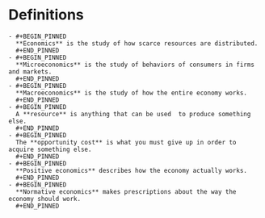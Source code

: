 # Definitions
	- #+BEGIN_PINNED
	  **Economics** is the study of how scarce resources are distributed.
	  #+END_PINNED
	- #+BEGIN_PINNED
	  **Microeconomics** is the study of behaviors of consumers in firms and markets.
	  #+END_PINNED
	- #+BEGIN_PINNED
	  **Macroeconomics** is the study of how the entire economy works.
	  #+END_PINNED
	- #+BEGIN_PINNED
	  A **resource** is anything that can be used  to produce something else.
	  #+END_PINNED
	- #+BEGIN_PINNED
	  The **opportunity cost** is what you must give up in order to acquire something else.
	  #+END_PINNED
	- #+BEGIN_PINNED
	  **Positive economics** describes how the economy actually works.
	  #+END_PINNED
	- #+BEGIN_PINNED
	  **Normative economics** makes prescriptions about the way the economy should work.
	  #+END_PINNED